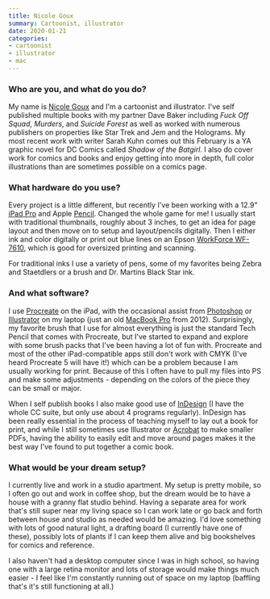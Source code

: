 ```yaml
---
title: Nicole Goux
summary: Cartoonist, illustrator 
date: 2020-01-21
categories:
- cartoonist
- illustrator
- mac
---
```


### Who are you, and what do you do?

My name is [Nicole Goux](http://www.nicolegoux.com/ "Nicole's website.") and I'm a cartoonist and illustrator. I've self published multiple books with my partner Dave Baker including _Fuck Off Squad_, _Murders_, and _Suicide Forest_ as well as worked with numerous publishers on properties like Star Trek and Jem and the Holograms. My most recent work with writer Sarah Kuhn comes out this February is a YA graphic novel for DC Comics called _Shadow of the Batgirl_. I also do cover work for comics and books and enjoy getting into more in depth, full color illustrations than are sometimes possible on a comics page.

### What hardware do you use?

Every project is a little different, but recently I've been working with a 12.9" [iPad Pro][ipad-pro] and Apple [Pencil][]. Changed the whole game for me! I usually start with traditional thumbnails, roughly about 3 inches, to get an idea for page layout and then move on to setup and layout/pencils digitally. Then I either ink and color digitally or print out blue lines on an Epson [WorkForce WF-7610][workforce-wf-7610], which is good for oversized printing and scanning.

For traditional inks I use a variety of pens, some of my favorites being Zebra and Staetdlers or a brush and Dr. Martins Black Star ink.

### And what software?

I use [Procreate][procreate-ios] on the iPad, with the occasional assist from [Photoshop][] or [Illustrator][] on my laptop (just an old [MacBook Pro][macbook-pro] from 2012). Surprisingly, my favorite brush that I use for almost everything is just the standard Tech Pencil that comes with Procreate, but I've started to expand and explore with some brush packs that I've been having a lot of fun with. Procreate and most of the other iPad-compatible apps still don't work with CMYK (I've heard Procreate 5 will have it!) which can be a problem because I am usually working for print. Because of this I often have to pull my files into PS and make some adjustments - depending on the colors of the piece they can be small or major.

When I self publish books I also make good use of [InDesign][] (I have the whole CC suite, but only use about 4 programs regularly). InDesign has been really essential in the process of teaching myself to lay out a book for print, and while I still sometimes use Illustrator or [Acrobat][] to make smaller PDFs, having the ability to easily edit and move around pages makes it the best way I've found to put together a comic book. 

### What would be your dream setup?

I currently live and work in a studio apartment. My setup is pretty mobile, so I often go out and work in coffee shop, but the dream would be to have a house with a granny flat studio behind. Having a separate area for work that's still super near my living space so I can work late or go back and forth between house and studio as needed would be amazing. I'd love something with lots of good natural light, a drafting board (I currently have one of these), possibly lots of plants if I can keep them alive and big bookshelves for comics and reference.

I also haven't had a desktop computer since I was in high school, so having one with a large retina monitor and lots of storage would make things much easier - I feel like I'm constantly running out of space on my laptop (baffling that's it's still functioning at all.)

[acrobat]: https://acrobat.adobe.com/us/en/acrobat.html "Software for creating and editing PDF documents."
[illustrator]: https://www.adobe.com/products/illustrator.html "A vector graphics editor."
[indesign]: https://www.adobe.com/products/indesign.html "A desktop/web publishing application."
[ipad-pro]: https://en.wikipedia.org/wiki/IPad_Pro "An iOS tablet."
[macbook-pro]: https://www.apple.com/macbook-pro/ "A laptop."
[pencil]: https://www.fiftythree.com/pencil "An iPad stylus."
[photoshop]: https://www.adobe.com/products/photoshop.html "A bitmap image editor."
[procreate-ios]: https://itunes.apple.com/us/app/procreate/id425073498 "A powerful illustration app."
[workforce-wf-7610]: https://epson.com/Support/Printers/All-In-Ones/WorkForce-Series/Epson-WorkForce-WF-7610/s/SPT_C11CC98201 "An all-in-one printer."

